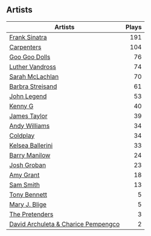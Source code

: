 ## Artists
Artists | Plays 
----- | -----: 
[Frank Sinatra](/artists/frank-sinatra-739) | 191
[Carpenters](/artists/carpenters-39303) | 104
[Goo Goo Dolls](/artists/goo-goo-dolls-12135) | 76
[Luther Vandross](/artists/luther-vandross-3402) | 74
[Sarah McLachlan](/artists/sarah-mclachlan-89556) | 70
[Barbra Streisand](/artists/barbra-streisand-31892) | 61
[John Legend](/artists/john-legend-36643) | 53
[Kenny G](/artists/kenny-g-7789) | 40
[James Taylor](/artists/james-taylor-5709) | 39
[Andy Williams](/artists/andy-williams-16425) | 34
[Coldplay](/artists/coldplay-1648) | 34
[Kelsea Ballerini](/artists/kelsea-ballerini-30601760) | 33
[Barry Manilow](/artists/barry-manilow-31897) | 24
[Josh Groban](/artists/josh-groban-58260) | 23
[Amy Grant](/artists/amy-grant-3053) | 18
[Sam Smith](/artists/sam-smith-423762) | 13
[Tony Bennett](/artists/tony-bennett-2564) | 5
[Mary J. Blige](/artists/mary-j-blige-39258) | 5
[The Pretenders](/artists/the-pretenders-680993) | 3
[David Archuleta & Charice Pempengco](/artists/david-archuleta-charice-pempengco-118303) | 2

